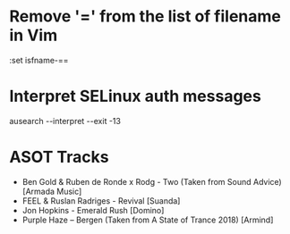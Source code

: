 # Remove '=' from the list of filename in Vim
:set isfname-==

# Interpret SELinux auth messages
ausearch --interpret --exit -13

# ASOT Tracks
* Ben Gold & Ruben de Ronde x Rodg - Two (Taken from Sound Advice) [Armada Music]
* FEEL & Ruslan Radriges - Revival [Suanda]
* Jon Hopkins - Emerald Rush [Domino]
* Purple Haze – Bergen (Taken from A State of Trance 2018) [Armind]
